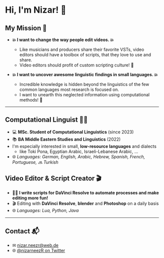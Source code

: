 # Hi, I'm Nizar! 👋

## My Mission 🚀

- **💥 I want to change the way people edit videos. 💥**
	- Like musicians and producers share their favorite VSTs, video editors should have a toolbox of scripts, that they love to use and share.
  - Video editors should profit of custom scripting culture! 🎉

- **💥 I want to uncover awesome linguistic findings in small languages. 💥**
	- Incredible knowledge is hidden beyond the linguistics of the few common languages most research is focused on.
  - I want to unearth this neglected information using computational methods! 🎉

___

## Computational Linguist 👨‍💻

- 💻 **MSc. Student of Computational Linguistics** (since 2023)
- 📚 **BA Middle Eastern Studies and Linguistics** (2022)
- I'm especially interested in small, **low-resource languages** and dialects
	- like Toki Pona, Egyptian Arabic, Israeli-Lebanese Arabic, ...
- 🌐 *Languages: German, English, Arabic, Hebrew, Spanish, French, Portuguese, 🔜 Turkish*


## Video Editor & Script Creator 🎬

- 👨‍💻 **I write scripts for DaVinci Resolve to automate processes and make editing more fun!**
- 🎬 Editing with **DaVinci Resolve**, **blender** and **Photoshop** on a daily basis
- 🌐 *Languages: Lua, Python, Java*

___

## Contact 📬
- ✉ nizar.neezr@web.de
- 🌐 [@nizarneezR on Twitter](https://twitter.com/nizarneezR/)
